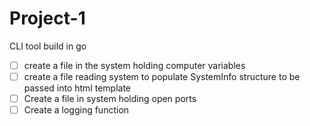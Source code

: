 # Project-1
CLI tool build in go
- [ ] create a file in the system holding computer variables
- [ ] create a file reading system to populate SystemInfo structure to be passed into html template
- [ ] Create a file in system holding open ports
- [ ] Create a logging function
